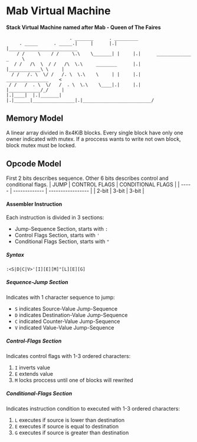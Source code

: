 # Mab Virtual Machine
**Stack Virtual Machine named after Mab - Queen of The Faires**
```text
                        . _______      . _________
     . _____      . _____.|     |      |.|       |__________________________
    / /     \    / /     \.\    \_______| |     |.|      _____________ _     \
   / /   /\  \  / /   /\  \.\     ________      |.|      |____________\ \     |
  / /   /. \  \/ /   /. \  \.\    \     | |     |.|      ________________    <
 / /   /  . \  \/   /  . \  \.\    \____|.|     |.|      |____________/_/     |
|.|____|  |.|_______| |.|______|________________|.|__________________________/
```

## Memory Model
A linear array divided in 8x4KiB blocks.
Every single block have only one owner indicated with mutex.
If a proccess wants to write not own block, block mutex must be locked.

## Opcode Model
First 2 bits describes sequence.
Other 6 bits describes control and conditional flags.
| JUMP  | CONTROL FLAGS | CONDITIONAL FLAGS |
| ----- | ------------- | ----------------- |
| 2-bit | 3-bit         | 3-bit             |

#### Assembler Instruction
Each instruction is divided in 3 sections:
- Jump-Sequence Section, starts with `:`
- Control Flags Section, starts with `'`
- Conditional Flags Section, starts with `"`

##### Syntax
```
:<S|D|C|V>'[I][E][M]"[L][E][G]
```

##### Sequence-Jump Section
Indicates with 1 character sequence to jump:
- `S` indicates Source-Value Jump-Sequence
- `D` indicates Destination-Value Jump-Sequence
- `C` indicated Counter-Value Jump-Sequence
- `V` indicated Value-Value Jump-Sequence

##### Control-Flags Section
Indicates control flags with 1-3 ordered characters:
1. `I` inverts value
2. `E` extends value
3. `M` locks proccess until one of blocks will rewrited

##### Conditional-Flags Section
Indicates instruction condition to executed with 1-3 ordered characters:
1. `L` executes if source is lower than destination
2. `E` executes if source is equal to destination
3. `G` executes if source is greater than destination